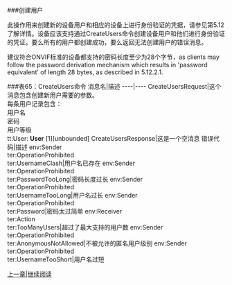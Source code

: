 ###创建用户

此操作用来创建新的设备用户和相应的设备上进行身份验证的凭据，请参见第5.12了解详情。设备应该支持通过CreateUsers命令创建设备用户和他们进行身份验证的凭证。要么所有的用户都创建成功，要么返回无法创建用户的错误消息。

建议符合ONVIF标准的设备都支持的密码长度至少为28个字节，as clients may follow the password derivation mechanism which results in 'password equivalent' of length 28 bytes, as described in 5.12.2.1.

###表65：CreateUsers命令
消息名|描述
----|----
CreateUsersRequest|这个消息包含创建新用户需要的参数。<br />每条用户记录包含：<br />用户名<br />密码<br />用户等级<br />tt:User: **User** [1][unbounded]
CreateUsersResponse|这是一个空消息
错误代码|描述
env:Sender<br />ter:OperationProhibited<br />ter:UsernameClash|用户名已存在
env:Sender<br />ter:OperationProhibited<br />ter:PasswordTooLong|密码长度过长
env:Sender<br />ter:OperationProhibited<br />ter:UsernameTooLong|用户名过长
env:Sender<br />ter:OperationProhibited<br />ter:Password|密码太过简单
env:Receiver<br />ter:Action<br />ter:TooManyUsers|超过了最大支持的用户数
env:Sender<br />ter:OperationProhibited<br />ter:AnonymousNotAllowed|不被允许的匿名用户级别
env:Sender<br />ter:OperationProhibited<br />ter:UsernameTooShort|用户名过短





[上一章](08.04.03.md)|[继续阅读](08.04.05.md)










